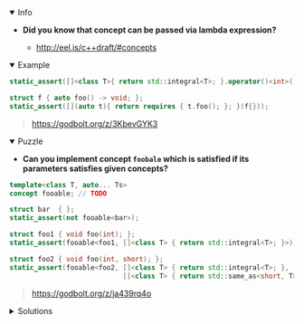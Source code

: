 <details open><summary>Info</summary><p>

* **Did you know that concept can be passed via lambda expression?**

  * http://eel.is/c++draft/#concepts

</p></details><details open><summary>Example</summary><p>

```cpp
static_assert([]<class T>{ return std::integral<T>; }.operator()<int>());

struct f { auto foo() -> void; };
static_assert([](auto t){ return requires { t.foo(); }; }(f{}));
```

> https://godbolt.org/z/3KbevGYK3

</p></details><details open><summary>Puzzle</summary><p>

* **Can you implement concept `foobale` which is satisfied if its parameters satisfies given concepts?**

```cpp
template<class T, auto... Ts>
concept fooable; // TODO

struct bar  { };
static_assert(not fooable<bar>);

struct foo1 { void foo(int); };
static_assert(fooable<foo1, []<class T> { return std::integral<T>; }>);

struct foo2 { void foo(int, short); };
static_assert(fooable<foo2, []<class T> { return std::integral<T>; },
                            []<class T> { return std::same_as<short, T>; }>);
```

> https://godbolt.org/z/ja439rq4o

</p></details><details><summary>Solutions</summary><p>

```cpp
template <class T, auto... ConceptCheckers>
concept fooable = requires(T t) { &T::foo; };
```

> https://godbolt.org/z/KrWrvze85

```cpp
namespace detail {

template <typename...>
struct type_list {};

template <auto...>
struct value_list {};

template <typename T>
concept has_foo = requires(T t) { &T::foo; };

template <typename>
struct foo_function_traits;

template <typename TBase, typename TReturn, typename... TArgs>
struct foo_function_traits<TReturn (TBase::*)(TArgs...)> {
    using arg_types = type_list<TArgs...>;
};

template <typename... TArgs, auto... ConceptCheckers>
[[nodiscard]] consteval auto check_foo_args(type_list<TArgs...>,
                                            value_list<ConceptCheckers...>) {
    if constexpr (sizeof...(TArgs) != sizeof...(ConceptCheckers)) {
        return false;
    } else {
        return (... and ConceptCheckers.template operator()<TArgs>());
    }
}

}  // namespace detail

template <class T, auto... ConceptCheckers>
concept fooable =
    detail::has_foo<T> and
    detail::check_foo_args(
        typename detail::foo_function_traits<decltype(&T::foo)>::arg_types{},
        detail::value_list<ConceptCheckers...>{});
```

> https://godbolt.org/z/ac6M6vKsv

```cpp
template <auto Constraint>
struct ArgConstraint {
    template <typename T>
        requires (Constraint.template operator()<T>())
    operator T();
};

template<class T, auto... Ts>
concept fooable = requires (T x) { x.foo(ArgConstraint<Ts>{}...); }
```

> https://godbolt.org/z/3e6rPGT4f

